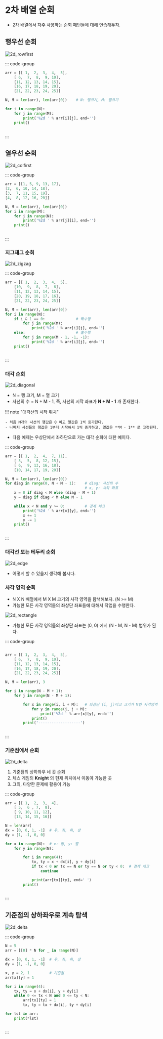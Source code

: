 # 2차 배열 순회


- 2차 배열에서 자주 사용하는 순회 패턴들에 대해 연습해두자.

## 행우선 순회

![2d_rowfirst](./img/2d1.png)

::: code-group

```python [python]
arr = [[ 1,  2,  3,  4,  5],
    [ 6,  7,  8,  9, 10],
    [11, 12, 13, 14, 15],
    [16, 17, 18, 19, 20],
    [21, 22, 23, 24, 25]]

N, M = len(arr), len(arr[0])    # N: 행크기, M: 열크기

for i in range(N):
    for j in range(M):
        print('%2d ' % arr[i][j], end='')
    print()
```

```C [C]

```

:::


## 열우선 순회

![2d_colfirst](./img/2d2.png)

::: code-group

```python [python]
arr = [[1, 5, 9, 13, 17],
[2,  6, 10, 14, 18],
[3,  7, 11, 15, 19],
[4,  8, 12, 16, 20]]

N, M = len(arr), len(arr[0])
for i in range(M):
    for j in range(N):
        print('%2d ' % arr[j][i], end='')
    print()
```

```C [C]

```

:::


### 지그재그 순회

![2d_zigzag](./img/2d3.png)

::: code-group

```python [python]
arr = [[ 1,  2,  3,  4,  5],
    [10,  9,  8,  7,  6],
    [11, 12, 13, 14, 15],
    [20, 19, 18, 17, 16],
    [21, 22, 23, 24, 25]]

N, M = len(arr), len(arr[0])
for i in range(N):
    if i & 1 == 0:              # 짝수행
        for j in range(M):
            print('%2d ' % arr[i][j], end='')
    else:                       # 홀수행
        for j in range(M - 1, -1, -1):
            print('%2d ' % arr[i][j], end='')
    print()
```

```C [C]

```

:::


### 대각 순회

![2d_diagonal](./img/2d4.png)

- N = 행 크기, M = 열 크기
- 사선의 수 = N + M - 1, 즉, 사선의 시작 좌표가 **N + M - 1** 개 존재한다.

!!! note "대각선의 시작 위치"

    - 처음 M개의 사선의 행값은 0 이고 열값은 1씩 증가한다.
    - 나머지 사선들의 행값은 1부터 시작해서 1씩 증가하고, 열값은 **M - 1** 로 고정된다.

- 다음 예제는 우상단에서 좌하단으로 가는 대각 순회에 대한 예이다.

::: code-group

```python [python]
arr = [[ 1,  2,  4,  7, 11],
    [ 3,  5,  8, 12, 15],
    [ 6,  9, 13, 16, 18],
    [10, 14, 17, 19, 20]]

N, M = len(arr), len(arr[0])
for diag in range(0, N + M - 1):    # diag: 사선의 수
                                    # x, y: 시작 좌표
    x = 0 if diag < M else (diag - M + 1)
    y = diag if diag < M else M - 1

    while x < N and y >= 0:         # 경계 체크
        print('%2d ' % arr[x][y], end='')
        x += 1
        y -= 1
    print()
```

```C [C]

```

:::


### 대각선 또는 테두리 순회

![2d_edge](./img/2d5.png)

- 어떻게 할 수 있을지 생각해 봅시다.


### 사각 영역 순회

- N X N 배열에서 M X M 크기의 사각 영역을 탐색해보자. (N >= M)
- 가능한 모든 사각 영역들의 좌상단 좌표들에 대해서 작업을 수행한다.

![2d_rectangle](./img/2d6.png)

- 가능한 모든 사각 영역들의 좌상단 좌표는 (0, 0) 에서 (N - M, N - M) 범위가 된다.

::: code-group

```python [python]

arr = [[ 1,  2,  3,  4,  5],
    [ 6,  7,  8,  9, 10],
    [11, 12, 13, 14, 15],
    [16, 17, 18, 19, 20],
    [21, 22, 23, 24, 25]]

N, M = len(arr), 3             

for i in range(N - M + 1):
    for j in range(N - M + 1):

        for x in range(i, i + M):   # 좌상단 (i, j)이고 크기가 M인 사각영역
            for y in range(j, j + M):
                print('%2d ' % arr[x][y], end='')
            print()
        print('-------------------')
```

```C [C]

```

:::


### 기준점에서 순회


![2d_delta](./img/2d7.png)


1. 기준점의 상하좌우 네 곳 순회
1. 체스 게임의 **Knight** 의 현재 위치에서 이동이 가능한 곳
1. 그외, 다양한 문제에 활용이 가능

::: code-group

```python [python]
arr = [[ 1,  2,  3,  4],
    [ 5,  6 , 7,  8],
    [ 9, 10, 11, 12],
    [13, 14, 15, 16]]

N = len(arr)
dx = [0, 0, 1, -1]  # 우, 좌, 하, 상
dy = [1, -1, 0, 0]

for x in range(N):  # x: 행, y: 열
    for y in range(N):

        for i in range(4):          
            tx, ty = x + dx[i], y + dy[i]
            if tx < 0 or tx == N or ty == N or ty < 0:  # 경계 체크
                continue

            print(arr[tx][ty], end=' ')
        print()
```

```C [C]

```

:::


## 기준점의 상하좌우로 계속 탐색

![2d_delta](./img/2d7_1.png)

::: code-group

```python [python]
N = 5
arr = [[0] * N for _ in range(N)]

dx = [0, 0, 1, -1]  # 우, 좌, 하, 상
dy = [1, -1, 0, 0]

x, y = 2, 1         # 기준점
arr[x][y] = 1

for i in range(4):
    tx, ty = x + dx[i], y + dy[i]
    while 0 <= tx < N and 0 <= ty < N:
        arr[tx][ty] = 1
        tx, ty = tx + dx[i], ty + dy[i]

for lst in arr:
    print(*lst)
```

```C [C]

```

:::